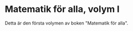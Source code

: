 Matematik för alla, volym I
===============================================================================

Detta är den första volymen av boken "Matematik för alla".
